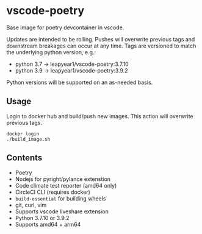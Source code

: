 # vscode-poetry

Base image for poetry devcontainer in vscode.

Updates are intended to be rolling. Pushes will overwrite previous tags and downstream breakages can
occur at any time. Tags are versioned to match the underlying python version, e.g.:

* python 3.7 -> leapyear1/vscode-poetry:3.7.10
* python 3.9 -> leapyear1/vscode-poetry:3.9.2

Python versions will be supported on an as-needed basis.

## Usage

Login to docker hub and build/push new images. This action will overwrite previous tags.
```
docker login
./build_image.sh
```

## Contents

* Poetry
* Nodejs for pyright/pylance extenstion
* Code climate test reporter (amd64 only)
* CircleCI CLI (requires docker)
* `build-essential` for building wheels
* git, curl, vim
* Supports vscode liveshare extension
* Python 3.7.10 or 3.9.2
* Supports amd64 + arm64
